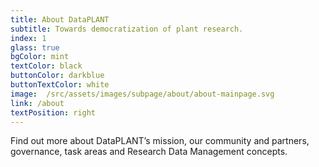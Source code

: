 ```yaml
---
title: About DataPLANT
subtitle: Towards democratization of plant research.
index: 1
glass: true
bgColor: mint
textColor: black
buttonColor: darkblue
buttonTextColor: white
image:  /src/assets/images/subpage/about/about-mainpage.svg
link: /about
textPosition: right
---
```


Find out more about DataPLANT’s mission, our community and partners, governance, task areas and Research Data Management concepts.
